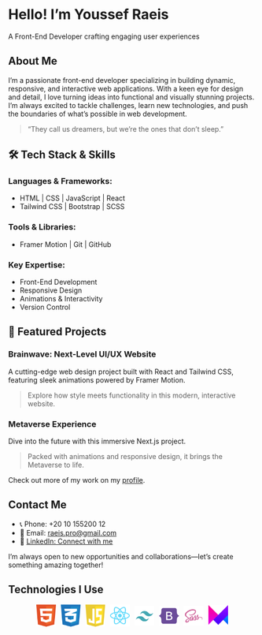 # Hello! I’m Youssef Raeis

A Front-End Developer crafting engaging user experiences

## About Me

I’m a passionate front-end developer specializing in building dynamic, responsive, and interactive web applications. With a keen eye for design and detail, I love turning ideas into functional and visually stunning projects. I’m always excited to tackle challenges, learn new technologies, and push the boundaries of what’s possible in web development.

> “They call us dreamers, but we’re the ones that don’t sleep.”

## 🛠 Tech Stack & Skills

### Languages & Frameworks:
  - HTML | CSS | JavaScript | React
  - Tailwind CSS | Bootstrap | SCSS

### Tools & Libraries:
  - Framer Motion | Git | GitHub

### Key Expertise:
  - Front-End Development
  - Responsive Design
  - Animations & Interactivity
  - Version Control

## 💼 Featured Projects

### Brainwave: Next-Level UI/UX Website
A cutting-edge web design project built with React and Tailwind CSS, featuring sleek animations powered by Framer Motion.

> Explore how style meets functionality in this modern, interactive website.

### Metaverse Experience
Dive into the future with this immersive Next.js project.

> Packed with animations and responsive design, it brings the Metaverse to life.

Check out more of my work on my [profile](https://raeis.netlify.app/).

## Contact Me
  - 📞 Phone: +20 10 155200 12
  - 📧 Email: raeis.pro@gmail.com
  - 🔗 [LinkedIn: Connect with me](http://linkedin.com/in/yousef-magar)

I’m always open to new opportunities and collaborations—let’s create something amazing together!

## Technologies I Use

<div style="display: flex; align-items: center; justify-content: center; flex-wrap: wrap; gap: 10px;">
    <img align="left" alt="HTML5" width="40px" src="./html-1.svg" />
    <img align="left" alt="CSS3" width="40px" src="./css-3.svg" />
    <img align="left" alt="JavaScript" width="40px" src="./javascript-1.svg" />
    <img align="left" alt="React" width="40px" src="./react-2.svg" />
    <img align="left" alt="Tailwind CSS" width="40px" src="./tailwind-svgrepo-com.svg" />
    <img align="left" alt="Bootstrap" width="40px" src="./bootstrap-svgrepo-com.svg" />
    <img align="left" alt="SCSS" width="40px" src="./sass_logo_sass_icon.png" />
    <img align="left" alt="Framer Motion" width="40px" src="./Framer-Motion.png" />
</div>
